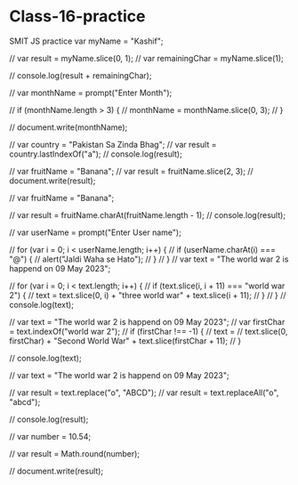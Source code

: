 # Class-16-practice
SMIT JS practice
var myName = "Kashif";

// var result = myName.slice(0, 1);
// var remainingChar = myName.slice(1);

// console.log(result + remainingChar);

// var monthName = prompt("Enter Month");

// if (monthName.length > 3) {
//   monthName = monthName.slice(0, 3);
// }

// document.write(monthName);

// var country = "Pakistan Sa Zinda Bhag";
// var result = country.lastIndexOf("a");
// console.log(result);

// var fruitName = "Banana";
// var result = fruitName.slice(2, 3);
// document.write(result);

// var fruitName = "Banana";

// var result = fruitName.charAt(fruitName.length - 1);
// console.log(result);

// var userName = prompt("Enter User name");

// for (var i = 0; i < userName.length; i++) {
//   if (userName.charAt(i) === "@") {
//     alert("Jaldi Waha se Hato");
//   }
// }
// var text = "The world war 2 is happend on 09 May 2023";

// for (var i = 0; i < text.length; i++) {
//   if (text.slice(i, i + 11) === "world war 2") {
//     text = text.slice(0, i) + "three world war" + text.slice(i + 11);
//   }
// }
// console.log(text);

// var text = "The world war 2 is happend on 09 May 2023";
// var firstChar = text.indexOf("world war 2");
// if (firstChar !== -1) {
//   text =
//     text.slice(0, firstChar) + "Second World War" + text.slice(firstChar + 11);
// }

// console.log(text);

// var text = "The world war 2 is happend on 09 May 2023";

// var result = text.replace("o", "ABCD");
// var result = text.replaceAll("o", "abcd");

// console.log(result);

// var number = 10.54;

// var result = Math.round(number);

// document.write(result);
